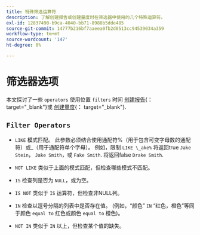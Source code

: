 ```yaml
---
title: 特殊筛选运算符
description: 了解创建报告或创建量度时在筛选器中使用的几个特殊运算符。
exl-id: 12837490-b9ca-4040-bb71-8988b5dde485
source-git-commit: 14777b216bf7aaeea0fb2d0513cc94539034a359
workflow-type: tm+mt
source-wordcount: '147'
ht-degree: 0%

---
```


# 筛选器选项

本文探讨了一些 `operators` 使用位置 `filters` 时间 [创建报告](../../tutorials/using-visual-report-builder.md){： target=&quot;_blank&quot;}或 [创建量度](../../data-user/reports/ess-manage-data-metrics.md){： target=&quot;_blank&quot;}.

## `Filter Operators`

* `LIKE` 模式匹配。 此参数必须结合使用通配符%（用于包含可变字母数的通配符）或_（用于通配符单个字母）。  例如，限制 `LIKE \_ake%` 将返回true `Jake Stein`， `Jake Smith`，或 `Fake Smith`.  将返回false `Drake Smith`.

* `NOT LIKE` 类似于上面的模式匹配，但检查哪些模式不匹配。

* `IS` 检查列是否为 `NULL`，或为空。

* `IS NOT` 类似于 `IS` 运算符，但检查非NULL列。

* `IN` 检查以逗号分隔的列表中是否存在值。 (例如，“颜色” `IN` “红色，橙色”等同于颜色 `equal to` 红色或颜色 `equal to` 橙色)。

* `NOT IN` 类似于 `IN` 以上，但检查某个值的缺失。
